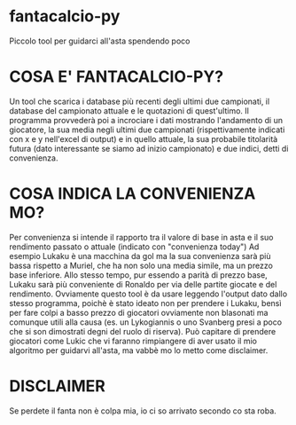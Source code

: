 # fantacalcio-py
 Piccolo tool per guidarci all'asta spendendo poco

# COSA E' FANTACALCIO-PY?
 Un tool che scarica i database più recenti degli ultimi due campionati, il database del campionato attuale e le quotazioni di quest'ultimo.
 Il programma provvederà poi a incrociare i dati mostrando l'andamento di un giocatore, la sua media negli ultimi due campionati (rispettivamente indicati con x e y nell'excel di output) e in quello attuale, la sua probabile titolarità futura (dato interessante se siamo ad inizio campionato) e due indici, detti di convenienza.

# COSA INDICA LA CONVENIENZA MO?
 Per convenienza si intende il rapporto tra il valore di base in asta e il suo rendimento passato o attuale (indicato con "convenienza today")
 Ad esempio Lukaku è una macchina da gol ma la sua convenienza sarà più bassa rispetto a Muriel, che ha non solo una media simile, ma un prezzo base inferiore.
 Allo stesso tempo, pur essendo a parità di prezzo base, Lukaku sarà più conveniente di Ronaldo per via delle partite giocate e del rendimento.
 Ovviamente questo tool è da usare leggendo l'output dato dallo stesso programma, poichè è stato ideato non per prendere i Lukaku, bensì per fare colpi a basso prezzo di giocatori ovviamente non blasonati ma comunque utili alla causa (es. un Lykogiannis o uno Svanberg presi a poco che si son dimostrati degni del ruolo di riserva).
 Può capitare di prendere giocatori come Lukic che vi faranno rimpiangere di aver usato il mio algoritmo per guidarvi all'asta, ma vabbè mo lo metto come disclaimer.

 # DISCLAIMER
 Se perdete il fanta non è colpa mia, io ci so arrivato secondo co sta roba.
